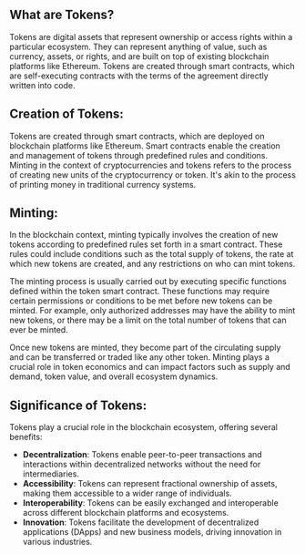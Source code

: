 ## What are Tokens?

Tokens are digital assets that represent ownership or access rights within a particular ecosystem. They can represent anything of value, such as currency, assets, or rights, and are built on top of existing blockchain platforms like Ethereum. Tokens are created through smart contracts, which are self-executing contracts with the terms of the agreement directly written into code.

## Creation of Tokens:

Tokens are created through smart contracts, which are deployed on blockchain platforms like Ethereum. Smart contracts enable the creation and management of tokens through predefined rules and conditions. Minting in the context of cryptocurrencies and tokens refers to the process of creating new units of the cryptocurrency or token. It's akin to the process of printing money in traditional currency systems.

## Minting:

In the blockchain context, minting typically involves the creation of new tokens according to predefined rules set forth in a smart contract. These rules could include conditions such as the total supply of tokens, the rate at which new tokens are created, and any restrictions on who can mint tokens.

The minting process is usually carried out by executing specific functions defined within the token smart contract. These functions may require certain permissions or conditions to be met before new tokens can be minted. For example, only authorized addresses may have the ability to mint new tokens, or there may be a limit on the total number of tokens that can ever be minted.

Once new tokens are minted, they become part of the circulating supply and can be transferred or traded like any other token. Minting plays a crucial role in token economics and can impact factors such as supply and demand, token value, and overall ecosystem dynamics.
## Significance of Tokens:

Tokens play a crucial role in the blockchain ecosystem, offering several benefits:

- **Decentralization**: Tokens enable peer-to-peer transactions and interactions within decentralized networks without the need for intermediaries.
- **Accessibility**: Tokens can represent fractional ownership of assets, making them accessible to a wider range of individuals.
- **Interoperability**: Tokens can be easily exchanged and interoperable across different blockchain platforms and ecosystems.
- **Innovation**: Tokens facilitate the development of decentralized applications (DApps) and new business models, driving innovation in various industries.

